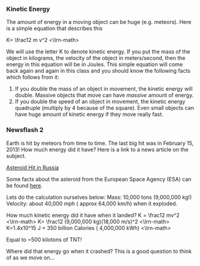 ### Kinetic Energy

The amount of energy in a moving object can be huge (e.g. meteors). Here is a simple equation that describes this   
  
 <lrn-math>K= \frac12 m v^2 <\lrn-math>  
  
We will use the letter K to denote kinetic energy. If you put the mass of the object in kilograms, the velocity of the object in meters/second, then the energy in this equation will be in Joules. This simple equation will come back again and again in this class and you should know the following facts which follows from it:

1. If you double the mass of an object in movement, the kinetic energy will double. Massive objects that move can have _massive_ amount of energy.
2. If you double the speed of an object in movement, the kinetic energy quadruple (multiply by 4 because of the square). Even small objects can have huge amount of kinetic energy if they move really fast.

### Newsflash 2

Earth is hit by meteors from time to time. The last big hit was in February 15, 2013! How much energy did it have? Here is a link to a news article on the subject.

[Asteroid Hit in Russia](www.foxnews.com/science/2013/02/15/injuries-reported-after-meteorite-falls-in-russia-ural-mountains)

Some facts about the asteroid from the European Space Agency (ESA) can be found [here](www.esa.int/Our_Activities/Operations/Space_Situational_Awareness/Russia_asteroid_impact_ESA_update_and_assessment).

Lets do the calculation ourselves below: 
Mass: 10,000 tons (9,000,000 kg!)
Velocity: about 40,000 mph ( approx 64,000 km/h) when it exploded.

How much kinetic energy did it have when it landed?
 <lrn-math>K = \frac12 mv^2 <\lrn-math>
 <lrn-math>K= \frac12 (9,000,000 kg)(18,000 m/s)^2 <\lrn-math>
 <lrn-math>K=1.4x10^15 J = 350 billion Calories ( 4,000,000 kWh) <\lrn-math>

Equal to ~500 kilotons of TNT!  

Where did that energy go when it crashed? This is a good question to think of as we move on...
